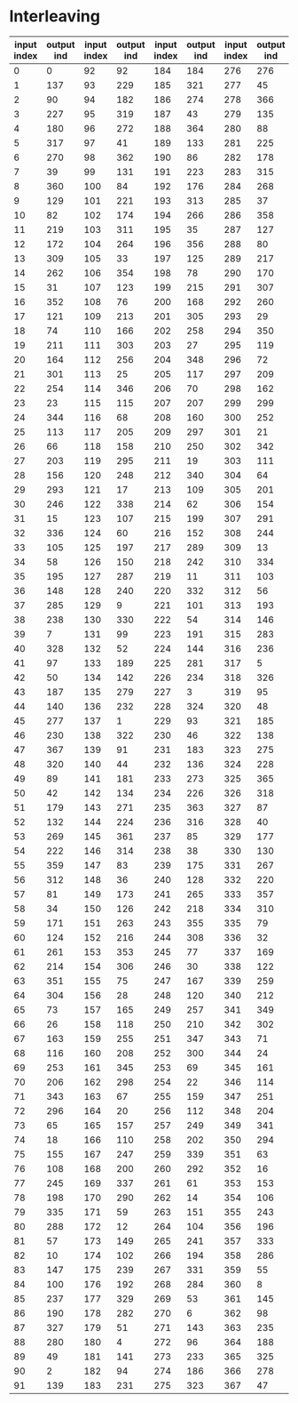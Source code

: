 # Interleaving

input index | output ind | input index | output ind | input index | output ind | input index | output ind
----------- | ---------- | ----------- | ---------- | ----------- | ---------- | ----------- | ----------
0           | 0          | 92          | 92         | 184         | 184        | 276         | 276
1           | 137        | 93          | 229        | 185         | 321        | 277         | 45
2           | 90         | 94          | 182        | 186         | 274        | 278         | 366
3           | 227        | 95          | 319        | 187         | 43         | 279         | 135
4           | 180        | 96          | 272        | 188         | 364        | 280         | 88
5           | 317        | 97          | 41         | 189         | 133        | 281         | 225
6           | 270        | 98          | 362        | 190         | 86         | 282         | 178
7           | 39         | 99          | 131        | 191         | 223        | 283         | 315
8           | 360        | 100         | 84         | 192         | 176        | 284         | 268
9           | 129        | 101         | 221        | 193         | 313        | 285         | 37
10          | 82         | 102         | 174        | 194         | 266        | 286         | 358
11          | 219        | 103         | 311        | 195         | 35         | 287         | 127
12          | 172        | 104         | 264        | 196         | 356        | 288         | 80
13          | 309        | 105         | 33         | 197         | 125        | 289         | 217
14          | 262        | 106         | 354        | 198         | 78         | 290         | 170
15          | 31         | 107         | 123        | 199         | 215        | 291         | 307
16          | 352        | 108         | 76         | 200         | 168        | 292         | 260
17          | 121        | 109         | 213        | 201         | 305        | 293         | 29
18          | 74         | 110         | 166        | 202         | 258        | 294         | 350
19          | 211        | 111         | 303        | 203         | 27         | 295         | 119
20          | 164        | 112         | 256        | 204         | 348        | 296         | 72
21          | 301        | 113         | 25         | 205         | 117        | 297         | 209
22          | 254        | 114         | 346        | 206         | 70         | 298         | 162
23          | 23         | 115         | 115        | 207         | 207        | 299         | 299
24          | 344        | 116         | 68         | 208         | 160        | 300         | 252
25          | 113        | 117         | 205        | 209         | 297        | 301         | 21
26          | 66         | 118         | 158        | 210         | 250        | 302         | 342
27          | 203        | 119         | 295        | 211         | 19         | 303         | 111
28          | 156        | 120         | 248        | 212         | 340        | 304         | 64
29          | 293        | 121         | 17         | 213         | 109        | 305         | 201
30          | 246        | 122         | 338        | 214         | 62         | 306         | 154
31          | 15         | 123         | 107        | 215         | 199        | 307         | 291
32          | 336        | 124         | 60         | 216         | 152        | 308         | 244
33          | 105        | 125         | 197        | 217         | 289        | 309         | 13
34          | 58         | 126         | 150        | 218         | 242        | 310         | 334
35          | 195        | 127         | 287        | 219         | 11         | 311         | 103
36          | 148        | 128         | 240        | 220         | 332        | 312         | 56
37          | 285        | 129         | 9          | 221         | 101        | 313         | 193
38          | 238        | 130         | 330        | 222         | 54         | 314         | 146
39          | 7          | 131         | 99         | 223         | 191        | 315         | 283
40          | 328        | 132         | 52         | 224         | 144        | 316         | 236
41          | 97         | 133         | 189        | 225         | 281        | 317         | 5
42          | 50         | 134         | 142        | 226         | 234        | 318         | 326
43          | 187        | 135         | 279        | 227         | 3          | 319         | 95
44          | 140        | 136         | 232        | 228         | 324        | 320         | 48
45          | 277        | 137         | 1          | 229         | 93         | 321         | 185
46          | 230        | 138         | 322        | 230         | 46         | 322         | 138
47          | 367        | 139         | 91         | 231         | 183        | 323         | 275
48          | 320        | 140         | 44         | 232         | 136        | 324         | 228
49          | 89         | 141         | 181        | 233         | 273        | 325         | 365
50          | 42         | 142         | 134        | 234         | 226        | 326         | 318
51          | 179        | 143         | 271        | 235         | 363        | 327         | 87
52          | 132        | 144         | 224        | 236         | 316        | 328         | 40
53          | 269        | 145         | 361        | 237         | 85         | 329         | 177
54          | 222        | 146         | 314        | 238         | 38         | 330         | 130
55          | 359        | 147         | 83         | 239         | 175        | 331         | 267
56          | 312        | 148         | 36         | 240         | 128        | 332         | 220
57          | 81         | 149         | 173        | 241         | 265        | 333         | 357
58          | 34         | 150         | 126        | 242         | 218        | 334         | 310
59          | 171        | 151         | 263        | 243         | 355        | 335         | 79
60          | 124        | 152         | 216        | 244         | 308        | 336         | 32
61          | 261        | 153         | 353        | 245         | 77         | 337         | 169
62          | 214        | 154         | 306        | 246         | 30         | 338         | 122
63          | 351        | 155         | 75         | 247         | 167        | 339         | 259
64          | 304        | 156         | 28         | 248         | 120        | 340         | 212
65          | 73         | 157         | 165        | 249         | 257        | 341         | 349
66          | 26         | 158         | 118        | 250         | 210        | 342         | 302
67          | 163        | 159         | 255        | 251         | 347        | 343         | 71
68          | 116        | 160         | 208        | 252         | 300        | 344         | 24
69          | 253        | 161         | 345        | 253         | 69         | 345         | 161
70          | 206        | 162         | 298        | 254         | 22         | 346         | 114
71          | 343        | 163         | 67         | 255         | 159        | 347         | 251
72          | 296        | 164         | 20         | 256         | 112        | 348         | 204
73          | 65         | 165         | 157        | 257         | 249        | 349         | 341
74          | 18         | 166         | 110        | 258         | 202        | 350         | 294
75          | 155        | 167         | 247        | 259         | 339        | 351         | 63
76          | 108        | 168         | 200        | 260         | 292        | 352         | 16
77          | 245        | 169         | 337        | 261         | 61         | 353         | 153
78          | 198        | 170         | 290        | 262         | 14         | 354         | 106
79          | 335        | 171         | 59         | 263         | 151        | 355         | 243
80          | 288        | 172         | 12         | 264         | 104        | 356         | 196
81          | 57         | 173         | 149        | 265         | 241        | 357         | 333
82          | 10         | 174         | 102        | 266         | 194        | 358         | 286
83          | 147        | 175         | 239        | 267         | 331        | 359         | 55
84          | 100        | 176         | 192        | 268         | 284        | 360         | 8
85          | 237        | 177         | 329        | 269         | 53         | 361         | 145
86          | 190        | 178         | 282        | 270         | 6          | 362         | 98
87          | 327        | 179         | 51         | 271         | 143        | 363         | 235
88          | 280        | 180         | 4          | 272         | 96         | 364         | 188
89          | 49         | 181         | 141        | 273         | 233        | 365         | 325
90          | 2          | 182         | 94         | 274         | 186        | 366         | 278
91          | 139        | 183         | 231        | 275         | 323        | 367         | 47